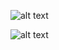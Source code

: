 ![alt text]([http://url/to/img.png](https://onurerdogan.com/assets/images/ek1.png))

![alt text]([http://url/to/img.png](https://onurerdogan.com/assets/images/ek2.png))
